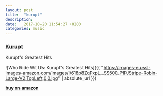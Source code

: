 ```yaml
---
layout: post
title:  "kurupt"
description:
date:   2017-10-20 11:54:27 +0200
categories: music
---
```


### [Kurupt][kurupt]

Kurupt's Greatest Hits

![Who Ride Wit Us: Kurupt's Greatest Hits]({{ "https://images-eu.ssl-images-amazon.com/images/I/618p8ZqPxpL._SS500_PIPJStripe-Robin-Large-V2,TopLeft,0,0.jpg" | absolute_url }})

**[buy on amazon][kurupt]**

[kurupt]: https://www.amazon.de/Who-Ride-Wit-Us-Greatest/dp/B00K3CJDAI/ref=sr_1_4?s=dmusic&ie=UTF8&qid=1508493194&sr=1-4-mp3-albums-bar-strip-0&keywords=kurupt
